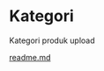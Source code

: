 # Kategori
Kategori produk upload

[readme.md](https://github.com/on-store/Kategori/blob/master/Image/Url.md)
